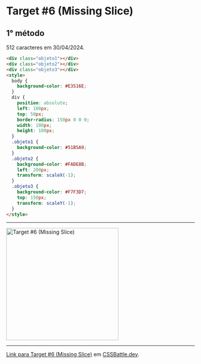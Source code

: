 # Target #6 (Missing Slice)

## 1° método

512 caracteres em 30/04/2024.

``` HTML
<div class="objeto1"></div>
<div class="objeto2"></div>
<div class="objeto3"></div>
<style>
  body {
    background-color: #E3516E;
  }
  div {
    position: absolute;
    left: 100px;
    top: 50px;
    border-radius: 150px 0 0 0;
    width: 100px;
    height: 100px;
  }
  .objeto1 {
    background-color: #51B5A9;
  }
  .objeto2 {
    background-color: #FADE8B;
    left: 200px;
    transform: scaleX(-1);
  }
  .objeto3 {
    background-color: #F7F3D7;
    top: 150px;
    transform: scaleY(-1);
  }
</style>
```

---
<img src="https://cssbattle.dev/targets/6.png" title="Target #6 (Missing Slice)" width="300px">

---

[Link para Target #6 (Missing Slice)](https://cssbattle.dev/play/6) em [CSSBattle.dev](https://cssbattle.dev/).